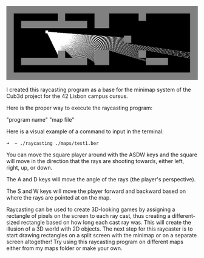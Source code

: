 ![Raycasting](./sprites/raycaster.png)

I created this raycasting program as a base for the minimap system of the Cub3d project for the 42 Lisbon campus cursus.

Here is the proper way to execute the raycasting program:

"program name" "map file"

Here is a visual example of a command to input in the terminal:
```bash
➜  ~ ./raycasting ./maps/test1.ber
```
You can move the square player around with the ASDW keys and the square will move in the direction that the rays are shooting towards, either left, right, up, or down.

The A and D keys will move the angle of the rays (the player's perspective).

The S and W keys will move the player forward and backward based on where the rays are pointed at on the map.

Raycasting can be used to create 3D-looking games by assigning a rectangle of pixels on the screen to each ray cast, thus creating a different-sized rectangle based on how long each cast ray was. This will create the illusion of a 3D world with 2D objects. The next step for this raycaster is to start drawing rectangles on a split screen with the minimap or on a separate screen altogether!
Try using this raycasting program on different maps either from my maps folder or make your own.
